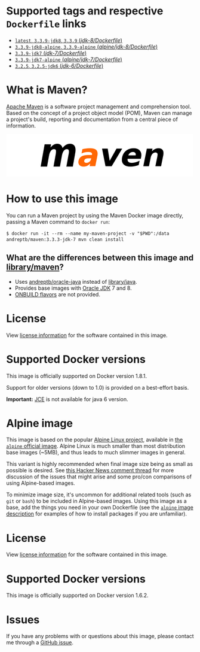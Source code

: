 # Supported tags and respective `Dockerfile` links

-	[`latest`, `3.3.9-jdk8`, `3.3.9` (*jdk-8/Dockerfile*)](https://github.com/andreptb/Dockerfiles/blob/master/maven/jdk-8/Dockerfile)
-	[`3.3.9-jdk8-alpine`, `3.3.9-alpine` (*alpine/jdk-8/Dockerfile*)](https://github.com/andreptb/Dockerfiles/blob/master/maven/alpine/jdk-8/Dockerfile)
-	[`3.3.9-jdk7` (*jdk-7/Dockerfile*)](https://github.com/andreptb/Dockerfiles/blob/master/maven/jdk-7/Dockerfile)
-	[`3.3.9-jdk7-alpine` (*alpine/jdk-7/Dockerfile*)](https://github.com/andreptb/Dockerfiles/blob/master/maven/alpine/jdk-7/Dockerfile)
-	[`3.2.5`, `3.2.5-jdk6` (*jdk-6/Dockerfile*)](https://github.com/andreptb/Dockerfiles/blob/master/maven/jdk-6/Dockerfile)

# What is Maven?

[Apache Maven](http://maven.apache.org) is a software project management and comprehension tool. Based on the concept of a project object model (POM), Maven can manage a project's build, reporting and documentation from a central piece of information.

![logo](https://raw.githubusercontent.com/docker-library/docs/master/maven/logo.png)

# How to use this image

You can run a Maven project by using the Maven Docker image directly, passing a Maven command to `docker run`:

```console
$ docker run -it --rm --name my-maven-project -v "$PWD":/data andreptb/maven:3.3.3-jdk-7 mvn clean install
```

## What are the differences between this image and [library/maven](https://github.com/carlossg/docker-maven/blob/master/jdk-7/Dockerfile)?

* Uses [andreptb/oracle-java](../oracle/java/README.md) instead of [library/java](https://github.com/docker-library/java/blob/master/openjdk-7-jdk/Dockerfile).
* Provides base images with [Oracle JDK](http://www.oracle.com/technetwork/pt/java/javase/downloads/index.html) 7 and 8.
* [ONBUILD flavors](https://github.com/carlossg/docker-maven/blob/master/jdk-8/onbuild/Dockerfile) are not provided.

# License

View [license information](https://www.apache.org/licenses/) for the software contained in this image.

# Supported Docker versions

This image is officially supported on Docker version 1.8.1.

Support for older versions (down to 1.0) is provided on a best-effort basis.

**Important:** [JCE](http://www.oracle.com/technetwork/java/javase/downloads/jce8-download-2133166.html) is not available for java 6 version.

# Alpine image

This image is based on the popular [Alpine Linux project](http://alpinelinux.org), available in [the `alpine` official image](https://hub.docker.com/_/alpine). Alpine Linux is much smaller than most distribution base images (~5MB), and thus leads to much slimmer images in general.

This variant is highly recommended when final image size being as small as possible is desired. See [this Hacker News comment thread](https://news.ycombinator.com/item?id=10782897) for more discussion of the issues that might arise and some pro/con comparisons of using Alpine-based images.

To minimize image size, it's uncommon for additional related tools (such as `git` or `bash`) to be included in Alpine-based images. Using this image as a base, add the things you need in your own Dockerfile (see the [`alpine` image description](https://hub.docker.com/_/alpine/) for examples of how to install packages if you are unfamiliar).


# License

View [license information](http://www.oracle.com/technetwork/java/javase/terms/license/index.html) for the software contained in this image.

# Supported Docker versions

This image is officially supported on Docker version 1.6.2.

# Issues

If you have any problems with or questions about this image, please contact me through a [GitHub issue](https://github.com/andreptb/Dockerfiles/issues).
